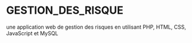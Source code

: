 # GESTION_DES_RISQUE
une application web de gestion des risques en utilisant PHP, HTML, CSS, JavaScript et MySQL
